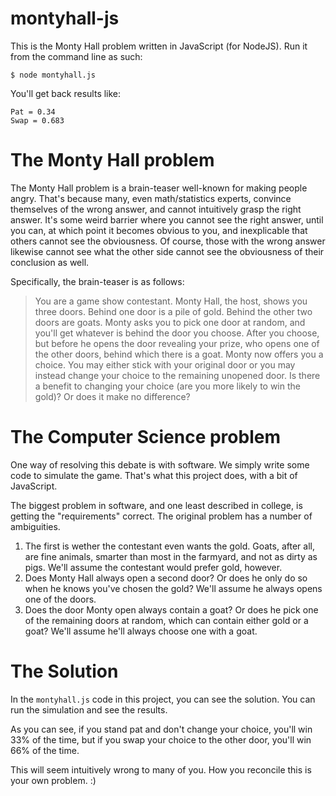 # montyhall-js

This is the Monty Hall problem written in JavaScript (for NodeJS).
Run it from the command line as such:

    $ node montyhall.js

You'll get back results like:

    Pat = 0.34
    Swap = 0.683

# The Monty Hall problem

The Monty Hall problem is a brain-teaser well-known for making people
angry. That's because many, even math/statistics experts, convince themselves
of the wrong answer, and cannot intuitively grasp the right answer.
It's some weird barrier where you cannot see the right answer, until you can,
at which point it becomes obvious to you, and inexplicable that others
cannot see the obviousness. Of course, those with the wrong answer likewise
cannot see what the other side cannot see the obviousness of their conclusion
as well.

Specifically, the brain-teaser is as follows:

> You are a game show contestant. Monty Hall, the host, shows you three doors.
> Behind one door is a pile of gold. Behind the other two doors are goats.
> Monty asks you to pick one door at random, and you'll get whatever is behind
> the door you choose. After you choose, but before he opens the door revealing
> your prize, who opens one of the other doors, behind which there is a goat.
> Monty now offers you a choice. You may either stick with your original door
> or you may instead change your choice to the remaining unopened door. Is there
> a benefit to changing your choice (are you more likely to win the gold)? Or
> does it make no difference?


# The Computer Science problem

One way of resolving this debate is with software. We simply write some code
to simulate the game. That's what this project does, with a bit of JavaScript.

The biggest problem in software, and one least described in college, is
getting the "requirements" correct. The original problem has a number of 
ambiguities.

1. The first is wether the contestant even wants the gold. Goats, after all, are fine animals, smarter than most in the farmyard, and not as dirty as pigs. We'll assume the contestant would prefer gold, however.
2. Does Monty Hall always open a second door? Or does he only do so when he knows you've chosen the gold? We'll assume he always opens one of the doors.
3. Does the door Monty open always contain a goat? Or does he pick one of the remaining doors at random, which can contain either gold or a goat? We'll assume he'll always choose one with a goat.

# The Solution

In the `montyhall.js` code in this project, you can see the solution. You can
run the simulation and see the results.

As you can see, if you stand pat and don't change your choice, you'll win 33%
of the time, but if you swap your choice to the other door, you'll win 66%
of the time.

This will seem intuitively wrong to many of you. How you reconcile this is
your own problem. :)
